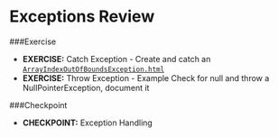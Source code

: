 # Exceptions Review

###Exercise
* __EXERCISE:__ Catch Exception - Create and catch an [``ArrayIndexOutOfBoundsException.html``](http://docs.oracle.com/javase/6/docs/api/java/lang/ArrayIndexOutOfBoundsException.html)
* __EXERCISE:__ Throw Exception - Example Check for null and throw a NullPointerException, document it

###Checkpoint
* __CHECKPOINT:__ Exception Handling

